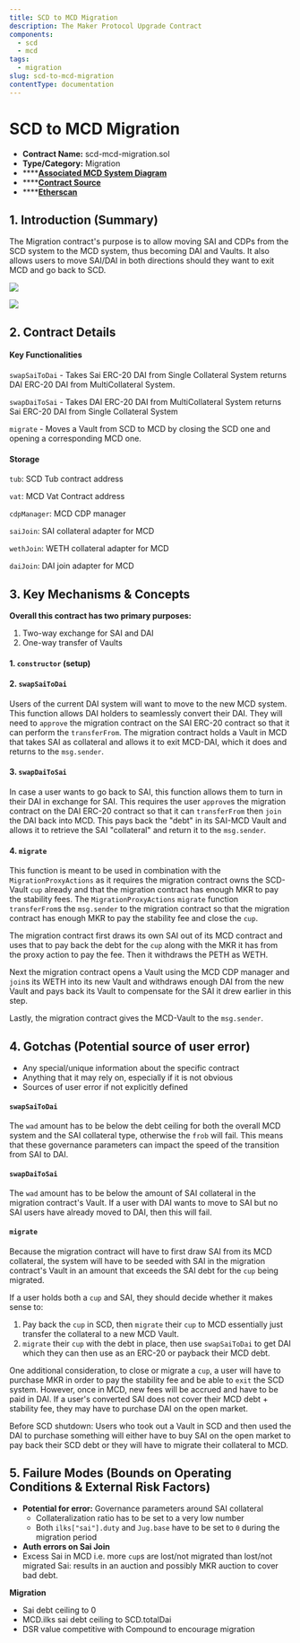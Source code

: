 ```yaml
---
title: SCD to MCD Migration
description: The Maker Protocol Upgrade Contract
components:
  - scd
  - mcd
tags:
  - migration
slug: scd-to-mcd-migration
contentType: documentation
---
```


# SCD to MCD Migration

- **Contract Name:** scd-mcd-migration.sol
- **Type/Category:** Migration
- \*\*\*\*[**Associated MCD System Diagram**](https://github.com/makerdao/dss/wiki#system-architecture)
- \*\*\*\*[**Contract Source**](https://github.com/makerdao/scd-mcd-migration/blob/master/src/ScdMcdMigration.sol)
- \*\*\*\*[**Etherscan**](https://etherscan.io/address/0xc73e0383f3aff3215e6f04b0331d58cecf0ab849)

## 1. Introduction (Summary)

The Migration contract's purpose is to allow moving SAI and CDPs from the SCD system to the MCD system, thus becoming DAI and Vaults. It also allows users to move SAI/DAI in both directions should they want to exit MCD and go back to SCD.

![](/images/documentation/scd-mcd.png)

![](/images/documentation/scd-mcd2%20%281%29.png)

## 2. Contract Details

#### Key Functionalities

`swapSaiToDai` - Takes Sai ERC-20 DAI from Single Collateral System returns DAI ERC-20 DAI from MultiCollateral System.

`swapDaiToSai` - Takes DAI ERC-20 DAI from MultiCollateral System returns Sai ERC-20 DAI from Single Collateral System

`migrate` - Moves a Vault from SCD to MCD by closing the SCD one and opening a corresponding MCD one.

#### Storage

`tub`: SCD Tub contract address

`vat`: MCD Vat Contract address

`cdpManager`: MCD CDP manager

`saiJoin`: SAI collateral adapter for MCD

`wethJoin`: WETH collateral adapter for MCD

`daiJoin`: DAI join adapter for MCD

## 3. Key Mechanisms & Concepts

**Overall this contract has two primary purposes:**

1. Two-way exchange for SAI and DAI
2. One-way transfer of Vaults

#### 1. `constructor` (setup)

#### 2. `swapSaiToDai`

Users of the current DAI system will want to move to the new MCD system. This function allows DAI holders to seamlessly convert their DAI. They will need to `approve` the migration contract on the SAI ERC-20 contract so that it can perform the `transferFrom`. The migration contract holds a Vault in MCD that takes SAI as collateral and allows it to exit MCD-DAI, which it does and returns to the `msg.sender`.

#### 3. `swapDaiToSai`

In case a user wants to go back to SAI, this function allows them to turn in their DAI in exchange for SAI. This requires the user `approve`s the migration contract on the DAI ERC-20 contract so that it can `transferFrom` then `join` the DAI back into MCD. This pays back the "debt" in its SAI-MCD Vault and allows it to retrieve the SAI "collateral" and return it to the `msg.sender`.

#### 4. `migrate`

This function is meant to be used in combination with the `MigrationProxyActions` as it requires the migration contract owns the SCD-Vault `cup` already and that the migration contract has enough MKR to pay the stability fees. The `MigrationProxyActions` `migrate` function `transferFrom`s the `msg.sender` to the migration contract so that the migration contract has enough MKR to pay the stability fee and close the `cup`.

The migration contract first draws its own SAI out of its MCD contract and uses that to pay back the debt for the `cup` along with the MKR it has from the proxy action to pay the fee. Then it withdraws the PETH as WETH.

Next the migration contract opens a Vault using the MCD CDP manager and `join`s its WETH into its new Vault and withdraws enough DAI from the new Vault and pays back its Vault to compensate for the SAI it drew earlier in this step.

Lastly, the migration contract gives the MCD-Vault to the `msg.sender`.

## 4. Gotchas (Potential source of user error)

- Any special/unique information about the specific contract
- Anything that it may rely on, especially if it is not obvious
- Sources of user error if not explicitly defined

#### `swapSaiToDai`

The `wad` amount has to be below the debt ceiling for both the overall MCD system and the SAI collateral type, otherwise the `frob` will fail. This means that these governance parameters can impact the speed of the transition from SAI to DAI.

#### `swapDaiToSai`

The `wad` amount has to be below the amount of SAI collateral in the migration contract's Vault. If a user with DAI wants to move to SAI but no SAI users have already moved to DAI, then this will fail.

#### `migrate`

Because the migration contract will have to first draw SAI from its MCD collateral, the system will have to be seeded with SAI in the migration contract's Vault in an amount that exceeds the SAI debt for the `cup` being migrated.

If a user holds both a `cup` and SAI, they should decide whether it makes sense to:

1. Pay back the `cup` in SCD, then `migrate` their `cup` to MCD essentially just transfer the collateral to a new MCD Vault.
2. `migrate` their `cup` with the debt in place, then use `swapSaiToDai` to get DAI which they can then use as an ERC-20 or payback their MCD debt.

One additional consideration, to close or migrate a `cup`, a user will have to purchase MKR in order to pay the stability fee and be able to `exit` the SCD system. However, once in MCD, new fees will be accrued and have to be paid in DAI. If a user's converted SAI does not cover their MCD debt + stability fee, they may have to purchase DAI on the open market.

Before SCD shutdown: Users who took out a Vault in SCD and then used the DAI to purchase something will either have to buy SAI on the open market to pay back their SCD debt or they will have to migrate their collateral to MCD.

## 5. Failure Modes (Bounds on Operating Conditions & External Risk Factors)

- **Potential for error:** Governance parameters around SAI collateral
  - Collateralization ratio has to be set to a very low number
  - Both `ilks["sai"].duty` and `Jug.base` have to be set to `0` during the migration period
- **Auth errors on Sai Join**
- Excess Sai in MCD i.e. more `cup`s are lost/not migrated than lost/not migrated Sai: results in an auction and possibly MKR auction to cover bad debt.

**Migration**

- Sai debt ceiling to 0
- MCD.ilks sai debt ceiling to SCD.totalDai
- DSR value competitive with Compound to encourage migration
